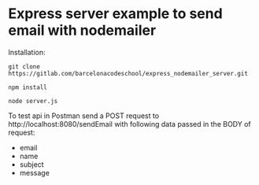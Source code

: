 # Express server example to send email with nodemailer

Installation: 

`git clone https://gitlab.com/barcelonacodeschool/express_nodemailer_server.git`

`npm install`

`node server.js`

To test api in Postman send a POST request to http://localhost:8080/sendEmail with following data passed in the BODY of request:

* email
* name
* subject
* message

